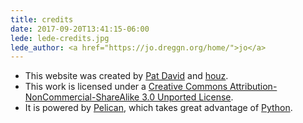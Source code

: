 ```yaml
---
title: credits
date: 2017-09-20T13:41:15-06:00
lede: lede-credits.jpg
lede_author: <a href="https://jo.dreggn.org/home/">jo</a>
---
```


* This website was created by [Pat David](https://patdavid.net/) and [houz](https://houz.org).
* This work is licensed under a [Creative Commons Attribution-NonCommercial-ShareAlike 3.0 Unported License](https://creativecommons.org/licenses/by-nc-sa/3.0/).
* It is powered by [Pelican](https://blog.getpelican.com/), which takes great advantage of [Python](https://python.org/).
